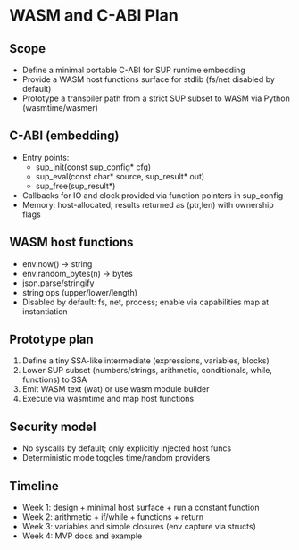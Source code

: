 WASM and C-ABI Plan
====================

Scope
-----
- Define a minimal portable C-ABI for SUP runtime embedding
- Provide a WASM host functions surface for stdlib (fs/net disabled by default)
- Prototype a transpiler path from a strict SUP subset to WASM via Python (wasmtime/wasmer)

C-ABI (embedding)
-----------------
- Entry points:
  - sup_init(const sup_config* cfg)
  - sup_eval(const char* source, sup_result* out)
  - sup_free(sup_result*)
- Callbacks for IO and clock provided via function pointers in sup_config
- Memory: host-allocated; results returned as (ptr,len) with ownership flags

WASM host functions
-------------------
- env.now() -> string
- env.random_bytes(n) -> bytes
- json.parse/stringify
- string ops (upper/lower/length)
- Disabled by default: fs, net, process; enable via capabilities map at instantiation

Prototype plan
--------------
1) Define a tiny SSA-like intermediate (expressions, variables, blocks)
2) Lower SUP subset (numbers/strings, arithmetic, conditionals, while, functions) to SSA
3) Emit WASM text (wat) or use wasm module builder
4) Execute via wasmtime and map host functions

Security model
--------------
- No syscalls by default; only explicitly injected host funcs
- Deterministic mode toggles time/random providers

Timeline
--------
- Week 1: design + minimal host surface + run a constant function
- Week 2: arithmetic + if/while + functions + return
- Week 3: variables and simple closures (env capture via structs)
- Week 4: MVP docs and example


